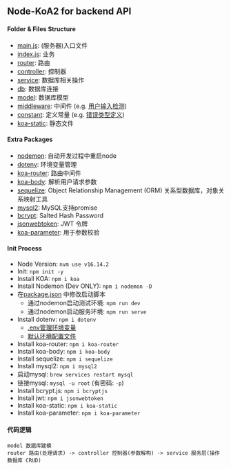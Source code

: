 ## Node-KoA2 for backend API

#### Folder & Files Structure 
- [main.js](./src/main.js): (服务器)入口文件
- [index.js](./src/app/index.js): 业务
- [router](./src/router/): 路由
- [controller](./src/controller/): 控制器
- [service](./src/service/): 数据库相关操作
- [db](./src/db/): 数据库连接
- [model](./src/model/): 数据库模型
- [middleware](./src/middleware/): 中间件 (e.g. [用户输入检测](./src/middleware/user.middleware.js))
- [constant](./src/constant/): 定义常量 (e.g. [错误类型定义](./src/constant/err.type.js))
- [koa-static](https://www.npmjs.com/package/koa-static): 静态文件

#### Extra Packages
- [nodemon](https://www.npmjs.com/package/nodemon): 自动开发过程中重启node
- [dotenv](https://www.npmjs.com/package/dotenv): 环境变量管理
- [koa-router](https://www.npmjs.com/package/koa-router): 路由中间件
- [koa-body](https://www.npmjs.com/package/koa-body): 解析用户请求参数
- [sequelize](https://www.npmjs.com/package/sequelize): Object Relationship Management (ORM) 关系型数据库，对象关系映射工具
- [mysql2](https://www.npmjs.com/package/mysql2): MySQL支持promise
- [bcrypt](https://www.npmjs.com/package/bcrypt): Salted Hash Password
- [jsonwebtoken](https://www.npmjs.com/package/jsonwebtoken): JWT 令牌
- [koa-parameter](https://www.npmjs.com/search?q=koa-parameter): 用于参数校验


#### Init Process
* Node Version: `nvm use v16.14.2`
* Init: `npm init -y`
* Install KOA: `npm i koa`
* Install Nodemon (Dev ONLY): `npm i nodemon -D`
* 在[package.json](./package.json) 中修改启动脚本
  * 通过nodemon启动测试环境: `npm run dev`
  * 通过nodemon启动服务环境: `npm run serve`
* Install dotenv: `npm i dotenv`
  * [.env管理环境变量](./.env)
  * [默认环境配置文件](./src/config/config.default.js)
* Install koa-router: `npm i koa-router`
* Install koa-body: `npm i koa-body`
* Install sequelize: `npm i sequelize`
* Install mysql2: `npm i mysql2`
* 启动mysql: `brew services restart mysql`
* 链接mysql: `mysql -u root` (有密码: `-p`)
* Install bcrypt.js: `npm i bcryptjs`
* Install jwt: `npm i jsonwebtoken`
* Install koa-static: `npm i koa-static`
* Install koa-parameter: `npm i koa-parameter`


#### 代码逻辑

```
model 数据库建模
router 路由(处理请求) -> controller 控制器(参数解构) -> service 服务层(操作数据库 CRUD)
```